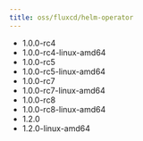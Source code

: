 ```yaml
---
title: oss/fluxcd/helm-operator
---
```

- 1.0.0-rc4
- 1.0.0-rc4-linux-amd64
- 1.0.0-rc5
- 1.0.0-rc5-linux-amd64
- 1.0.0-rc7
- 1.0.0-rc7-linux-amd64
- 1.0.0-rc8
- 1.0.0-rc8-linux-amd64
- 1.2.0
- 1.2.0-linux-amd64
